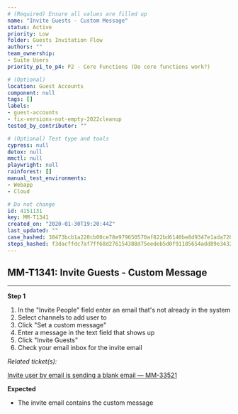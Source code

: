 ```yaml
---
# (Required) Ensure all values are filled up
name: "Invite Guests - Custom Message"
status: Active
priority: Low
folder: Guests Invitation Flow
authors: ""
team_ownership:
- Suite Users
priority_p1_to_p4: P2 - Core Functions (Do core functions work?)

# (Optional)
location: Guest Accounts
component: null
tags: []
labels:
- guest-accounts
- fix-versions-not-empty-2022cleanup
tested_by_contributor: ""

# (Optional) Test type and tools
cypress: null
detox: null
mmctl: null
playwright: null
rainforest: []
manual_test_environments:
- Webapp
- Cloud

# Do not change
id: 4151131
key: MM-T1341
created_on: "2020-01-30T19:20:44Z"
last_updated: ""
case_hashed: 38473bcb1a220cb00ce78e979650570af822bd6140be8d9347e1ada726599dd2600abfcbbc7805b909d302bf80c60021
steps_hashed: f3dacffdc7af7ff68d276154388d75eedeb5d0f91185654add89e343208ccd0fb4f3a6a9f4a658f061681f9e59e9091c
---
```


<!-- (Auto-generated) Based on frontmatter's "key" and "name" -->

## MM-T1341: Invite Guests - Custom Message

---

**Step 1**

1. In the "Invite People" field enter an email that's not already in the system
2. Select channels to add user to
3. Click "Set a custom message"
4. Enter a message in the text field that shows up
5. Click "Invite Guests"
6. Check your email inbox for the invite email

_Related ticket(s):_

[Invite user by email is sending a blank email — MM-33521](https://mattermost.atlassian.net/browse/MM-33521)

**Expected**

- The invite email contains the custom message
